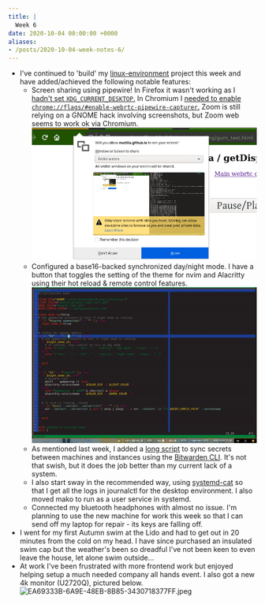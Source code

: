 ```yaml
---
title: |
  Week 6
date: 2020-10-04 00:00:00 +0000
aliases:
- /posts/2020-10-04-week-notes-6/
---
```


- I've continued to 'build' my [linux-environment](https://github.com/charlieegan3/linux-environment) project this week and have added/achieved the following notable features:
    - Screen sharing using pipewire!
    In Firefox it wasn't working as I [hadn't set `XDG_CURRENT_DESKTOP`.](https://old.reddit.com/r/swaywm/comments/iqr0se/screen_sharing_works_sometimes_with_chromium/) In Chromium I [needed to enable `chrome://flags/#enable-webrtc-pipewire-capturer`.](https://fhackts.wordpress.com/2019/07/08/enabling-webrtc-desktop-sharing-under-wayland/)
        Zoom is still relying on a GNOME hack involving screenshots, but Zoom web seems to work ok via Chromium.
        ![screenshot-2020-10-03_22-23-14.png](screenshot-2020-10-03_22-23-14.png)
    - Configured a base16-backed synchronized day/night mode. I have a button that toggles the setting of the theme for nvim and Alacritty using their hot reload & remote control features.
        ![ezgif.com-video-to-gif.gif](ezgif.com-video-to-gif.gif)
    - As mentioned last week, I added a [long script](https://github.com/charlieegan3/linux-environment/commit/14857b47128cd385fbda04ae1604f29a6cced894) to sync secrets between machines and instances using the [Bitwarden CLI](https://github.com/bitwarden/cli). It's not that swish, but it does the job better than my current lack of a system.
    - I also start sway in the recommended way, using [systemd-cat](https://github.com/charlieegan3/linux-environment/commit/12b22664c7892cee55dda65f0dbf1780da30c747#diff-0aa34e847338db235914455015bc5573R8) so that I get all the logs in journalctl for the desktop environment. I also moved mako to run as a user service in systemd.
    - Connected my bluetooth headphones with almost no issue.
    I'm planning to use the new machine for work this week so that I can send off my laptop for repair - its keys are falling off.
- I went for my first Autumn swim at the Lido and had to get out in 20 minutes from the cold on my head. I have since purchased an insulated swim cap but the weather's been so dreadful I've not been keen to even leave the house, let alone swim outside...
- At work I've been frustrated with more frontend work but enjoyed helping setup a much needed company all hands event. I also got a new 4k monitor (U2720Q), pictured below.
    ![EA69333B-6A9E-48EB-8B85-3430718377FF.jpeg](EA69333B-6A9E-48EB-8B85-3430718377FF.jpeg)

